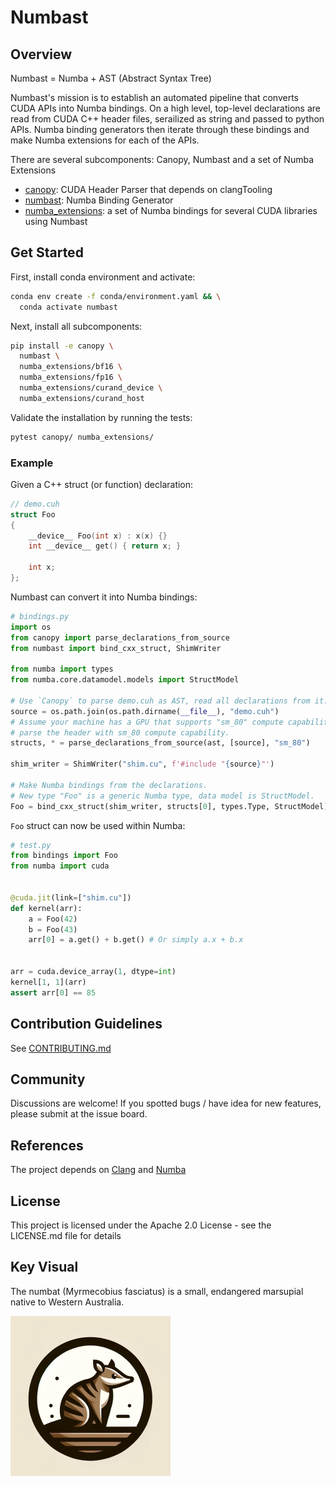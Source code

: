 # Numbast

## Overview
Numbast = Numba + AST (Abstract Syntax Tree)

Numbast's mission is to establish an automated pipeline that converts CUDA APIs into Numba bindings. On a high level, top-level declarations are read from CUDA C++ header files, serailized as string and passed to python APIs. Numba binding generators then iterate through these bindings and make Numba extensions for each of the APIs.

There are several subcomponents: Canopy, Numbast and a set of Numba Extensions

- [canopy](canopy/README.md): CUDA Header Parser that depends on clangTooling
- [numbast](numbast/README.md): Numba Binding Generator
- [numba_extensions](numba_extensions/README.md): a set of Numba bindings for several CUDA libraries using Numbast

## Get Started

First, install conda environment and activate:

```bash
conda env create -f conda/environment.yaml && \
  conda activate numbast
```

Next, install all subcomponents:

```bash
pip install -e canopy \
  numbast \
  numba_extensions/bf16 \
  numba_extensions/fp16 \
  numba_extensions/curand_device \
  numba_extensions/curand_host
```

Validate the installation by running the tests:

```bash
pytest canopy/ numba_extensions/
```

### Example

Given a C++ struct (or function) declaration:
```c++
// demo.cuh
struct Foo
{
    __device__ Foo(int x) : x(x) {}
    int __device__ get() { return x; }

    int x;
};
```

Numbast can convert it into Numba bindings:

```python
# bindings.py
import os
from canopy import parse_declarations_from_source
from numbast import bind_cxx_struct, ShimWriter

from numba import types
from numba.core.datamodel.models import StructModel

# Use `Canopy` to parse demo.cuh as AST, read all declarations from it.
source = os.path.join(os.path.dirname(__file__), "demo.cuh")
# Assume your machine has a GPU that supports "sm_80" compute capability,
# parse the header with sm_80 compute capability.
structs, * = parse_declarations_from_source(ast, [source], "sm_80")

shim_writer = ShimWriter("shim.cu", f'#include "{source}"')

# Make Numba bindings from the declarations.
# New type "Foo" is a generic Numba type, data model is StructModel.
Foo = bind_cxx_struct(shim_writer, structs[0], types.Type, StructModel)
```

`Foo` struct can now be used within Numba:

```python
# test.py
from bindings import Foo
from numba import cuda


@cuda.jit(link=["shim.cu"])
def kernel(arr):
    a = Foo(42)
    b = Foo(43)
    arr[0] = a.get() + b.get() # Or simply a.x + b.x


arr = cuda.device_array(1, dtype=int)
kernel[1, 1](arr)
assert arr[0] == 85
```

## Contribution Guidelines
See [CONTRIBUTING.md](./CONTRIBUTING.md)

## Community
Discussions are welcome! If you spotted bugs / have idea for new features, please submit at the issue board.

## References
The project depends on [Clang](https://github.com/llvm/llvm-project) and [Numba](https://numba.readthedocs.io/en/stable/)

## License
This project is licensed under the Apache 2.0 License - see the LICENSE.md file for details

## Key Visual

The numbat (Myrmecobius fasciatus) is a small, endangered marsupial native to Western Australia.

![Australian Numbat](./static/numbat.png)
